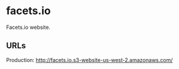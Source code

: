 # facets.io

Facets.io website.


## URLs

Production: http://facets.io.s3-website-us-west-2.amazonaws.com/
